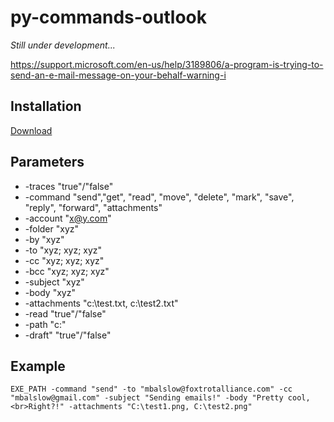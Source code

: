 # py-commands-outlook

<i>Still under development...</i>

https://support.microsoft.com/en-us/help/3189806/a-program-is-trying-to-send-an-e-mail-message-on-your-behalf-warning-i

## Installation
[Download](https://github.com/foxtrot-alliance/py-commands-outlook/releases/download/v0.0.3/py-commands-outlook_v0.0.3.zip)

## Parameters
* -traces "true"/"false"
* -command "send","get", "read", "move", "delete", "mark", "save", "reply", "forward", "attachments"
* -account "x@y.com"
* -folder "xyz"
* -by "xyz"
* -to "xyz; xyz; xyz"
* -cc "xyz; xyz; xyz"
* -bcc "xyz; xyz; xyz"
* -subject "xyz"
* -body "xyz"
* -attachments "c:\test.txt, c:\test2.txt"
* -read "true"/"false"
* -path "c:\"
* -draft" "true"/"false"

## Example
```
EXE_PATH -command "send" -to "mbalslow@foxtrotalliance.com" -cc "mbalslow@gmail.com" -subject "Sending emails!" -body "Pretty cool,<br>Right?!" -attachments "C:\test1.png, C:\test2.png"
```
